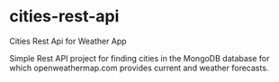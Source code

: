 # cities-rest-api
Cities Rest Api for Weather App

Simple Rest API project for finding cities in the MongoDB database for which openweathermap.com provides current and weather forecasts.
